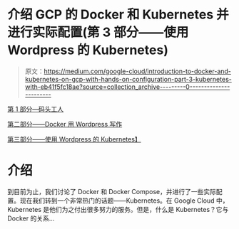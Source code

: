# 介绍 GCP 的 Docker 和 Kubernetes 并进行实际配置(第 3 部分——使用 Wordpress 的 Kubernetes)

> 原文：<https://medium.com/google-cloud/introduction-to-docker-and-kubernetes-on-gcp-with-hands-on-configuration-part-3-kubernetes-with-eb41f5fc18ae?source=collection_archive---------0----------------------->

[第 1 部分—码头工人](/google-cloud/introduction-to-docker-and-kubernets-on-gcp-with-hands-on-configuration-part-1-docker-3d9709ee9f6a)

[第二部分——Docker 用 Wordpress 写作](/google-cloud/introduction-to-docker-and-kubernetes-on-gcp-with-hands-on-configuration-part-2-docker-compose-cc64f77303f6)

[第三部分——使用 Wordpress 的 Kubernetes】](/google-cloud/introduction-to-docker-and-kubernetes-on-gcp-with-hands-on-configuration-part-3-kubernetes-with-eb41f5fc18ae)

# 介绍

到目前为止，我们讨论了 Docker 和 Docker Compose，并进行了一些实际配置。现在我们转到一个非常热门的话题——Kubernetes。在 Google Cloud 中，Kubernetes 是他们为之付出很多努力的服务。但是，什么是 Kubernetes？它与 Docker 的关系…